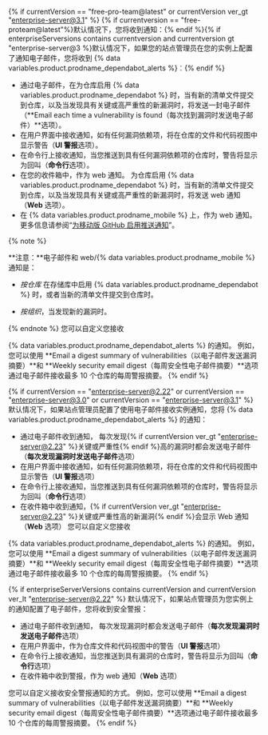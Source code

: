 {% if currentVersion == "free-pro-team@latest" or currentVersion ver_gt "enterprise-server@3.1" %}
{% if currentversion == "free-proteam@latest"%}默认情况下，您将收到通知：{% endif %}{% if enterpriseServersions contains currentversion and currentversion gt "enterprise-server@3 %}默认情况下，如果您的站点管理员在您的实例上配置了通知电子邮件，您将收到 {% data variables.product.prodname_dependabot_alerts %}︰{% endif %}

- 通过电子邮件，在为仓库启用 {% data variables.product.prodname_dependabot %} 时，当有新的清单文件提交到仓库，以及当发现具有关键或高严重性的新漏洞时，将发送一封电子邮件（**Email each time a vulnerability is found（每次找到漏洞时发送电子邮件）**选项）。
- 在用户界面中接收通知，如有任何漏洞依赖项，将在仓库的文件和代码视图中显示警告（**UI 警报**选项）。
- 在命令行上接收通知，当您推送到具有任何漏洞依赖项的仓库时，警告将显示为回叫（**命令行**选项）。
- 在您的收件箱中，作为 web 通知。 为仓库启用 {% data variables.product.prodname_dependabot %} 时，当有新的清单文件提交到仓库，以及当发现具有关键或高严重性的新漏洞时，将发送 web 通知（**Web** 选项）。
- 在 {% data variables.product.prodname_mobile %} 上，作为 web 通知。 更多信息请参阅“[为移动版 GitHub 启用推送通知](/github/managing-subscriptions-and-notifications-on-github/configuring-notifications#enabling-push-notifications-with-github-for-mobile)”。

{% note %}

**注意：**电子邮件和 web/{% data variables.product.prodname_mobile %} 通知是：

- _按仓库_ 在存储库中启用 {% data variables.product.prodname_dependabot %} 时，或者当新的清单文件提交到仓库时。

- _按组织_，当发现新的漏洞时。

{% endnote %}
您可以自定义您接收

{% data variables.product.prodname_dependabot_alerts %} 的通知。 例如，您可以使用 **Email a digest summary of vulnerabilities（以电子邮件发送漏洞摘要）**和 **Weekly security email digest（每周安全性电子邮件摘要）**选项通过电子邮件接收最多 10 个仓库的每周警报摘要。
{% endif %}

{% if currentVersion == "enterprise-server@2.22" or currentVersion == "enterprise-server@3.0" or currentVersion == "enterprise-server@3.1" %}
默认情况下，如果站点管理员配置了使用电子邮件接收实例通知，您将
{% data variables.product.prodname_dependabot_alerts %} 的通知：
- 通过电子邮件收到通知， 每次发现{% if currentVersion ver_gt "enterprise-server@2.23" %}关键或严重性{% endif %}高的漏洞时都会发送电子邮件（**每次发现漏洞时发送电子邮件**选项）
- 在用户界面中接收通知，如有任何漏洞依赖项，将在仓库的文件和代码视图中显示警告（**UI 警报**选项）
- 在命令行上接收通知，当您推送到具有任何漏洞依赖项的仓库时，警告将显示为回叫（**命令行**选项）
- 在收件箱中收到通知，{% if currentVersion ver_gt "enterprise-server@2.23" %}关键或严重性高的新漏洞{% endif %}会显示 Web 通知（**Web** 选项）
您可以自定义您接收

{% data variables.product.prodname_dependabot_alerts %} 的通知。 例如，您可以使用 **Email a digest summary of vulnerabilities（以电子邮件发送漏洞摘要）**和 **Weekly security email digest（每周安全性电子邮件摘要）**选项通过电子邮件接收最多 10 个仓库的每周警报摘要。
{% endif %}

{% if enterpriseServerVersions contains currentVersion and currentVersion ver_lt "enterprise-server@2.22" %}
默认情况下，如果站点管理员为您实例上的通知配置了电子邮件，您将收到安全警报：
- 通过电子邮件收到通知， 每次发现漏洞时都会发送电子邮件（**每次发现漏洞时发送电子邮件**选项）
- 在用户界面中，作为仓库文件和代码视图中的警告（**UI 警报**选项）
- 在命令行上接收通知，当您推送到具有漏洞的仓库时，警告将显示为回叫（**命令行**选项）
- 在收件箱中收到警报，作为 web 通知（**Web** 选项）

您可以自定义接收安全警报通知的方式。 例如，您可以使用 **Email a digest summary of vulnerabilities（以电子邮件发送漏洞摘要）**和 **Weekly security email digest（每周安全性电子邮件摘要）**选项通过电子邮件接收最多 10 个仓库的每周警报摘要。
{% endif %}
